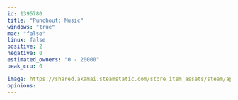 ```yaml
---
id: 1395780
title: "Punchout: Music"
windows: "true"
mac: "false"
linux: false
positive: 2
negative: 0
estimated_owners: "0 - 20000"
peak_ccu: 0

image: https://shared.akamai.steamstatic.com/store_item_assets/steam/apps/1395780/header.jpg?t=1601263448
opinions:
---
```

